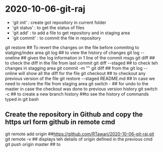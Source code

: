 # 2020-10-06-git-raj

- 'git init' : create got repository in current folder
- 'git status' : to get the status of files
- 'git add' : to add a file to get repository and in staging area
- 'git commit' : to commit the file in repository


git restore <file>  ## To revert the changes on the file before commitng to statging/index area
git log   ## to view the history of changes
git log --oneline   ## gives the log information in 1 line of the commit msgs
git diff  ## to check the diff in the file from last commit
git diff --staged  ## to check teh changes in stagging area
git commit -m "<shortcut for committing the file with adding the comments>"
git diff <hash> <file>  ## from the git log --online will show all the diff for the file
git checkout <hash> <file>  ## to checkout any previous version of the file
git restore --staged README.md  ## In case we need to restore the file from staging area
git switch -  ## for undo to the master in case the checkout was done to previous version history
git switch -c <branch-name>  ## to create a new branch 
history  ##to see the history of commands typed in git bash

## Create the repository in Github and copy the https url form github in remote cmd
git remote add origin <github https url>  ##https://github.com/RTawari/2020-10-06-git-raj.git
git remote -v  ## displays teh details of origin defined in the previous cmd
git push origin master  ## to 
